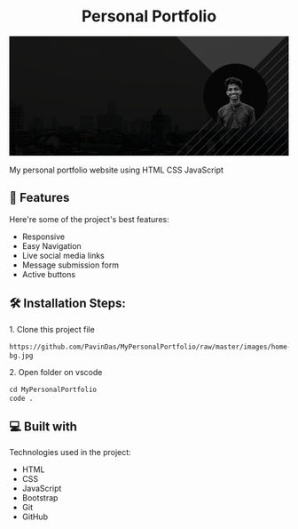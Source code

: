 <h1 align="center" id="title">Personal Portfolio</h1>

<p align="center"><img src="https://github.com/PavinDas/MyPersonalPortfolio/raw/master/images/home-bg.jpg" alt="project-image"></p>

<p id="description">My personal portfolio website using HTML CSS JavaScript</p>

  
  
<h2>🧐 Features</h2>

Here're some of the project's best features:

*   Responsive
*   Easy Navigation
*   Live social media links
*   Message submission form
*   Active buttons

<h2>🛠️ Installation Steps:</h2>

<p>1. Clone this project file</p>

```
https://github.com/PavinDas/MyPersonalPortfolio/raw/master/images/home-bg.jpg
```

<p>2. Open folder on vscode</p>

```
cd MyPersonalPortfolio
code .
```

  
  
<h2>💻 Built with</h2>

Technologies used in the project:

*   HTML
*   CSS
*   JavaScript
*   Bootstrap
*   Git
*   GitHub
